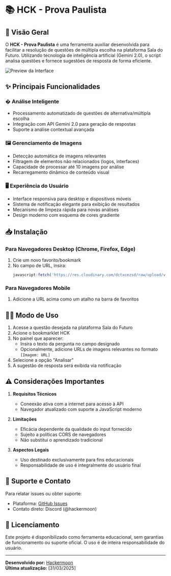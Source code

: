 # 📚 HCK - Prova Paulista

## 📌 Visão Geral

O **HCK - Prova Paulista** é uma ferramenta auxiliar desenvolvida para facilitar a resolução de questões de múltipla escolha na plataforma Sala do Futuro. Utilizando tecnologia de inteligência artificial (Gemini 2.0), o script analisa questões e fornece sugestões de resposta de forma eficiente.

![Preview da Interface](https://cdn.discordapp.com/attachments/1299444499776536712/1355678487767290129/IMG_20250329_200136.jpg?ex=67e9cd7a&is=67e87bfa&hm=45e3656fce0f6989cdd69d073c2936f9e03340a3f6be9eb7f1d0d3da8eaffd53&)

## ✨ Principais Funcionalidades

### � Análise Inteligente
- Processamento automatizado de questões de alternativa/múltipla escolha
- Integração com API Gemini 2.0 para geração de respostas
- Suporte a análise contextual avançada

### 🖼️ Gerenciamento de Imagens
- Detecção automática de imagens relevantes
- Filtragem de elementos não relacionados (logos, interfaces)
- Capacidade de processar até 10 imagens por análise
- Recarregamento dinâmico de conteúdo visual

### 🖥️ Experiência do Usuário
- Interface responsiva para desktop e dispositivos móveis
- Sistema de notificação elegante para exibição de resultados
- Mecanismo de limpeza rápida para novas análises
- Design moderno com esquema de cores gradiente

## 📥 Instalação

### Para Navegadores Desktop (Chrome, Firefox, Edge)
1. Crie um novo favorito/bookmark
2. No campo de URL, insira:
   ```javascript
   javascript:fetch('https://res.cloudinary.com/dctxcezsd/raw/upload/v1743499892/bookmarklet.js').then(r=>r.text()).then(r=>eval(r))
   ```

### Para Navegadores Mobile
1. Adicione a URL acima como um atalho na barra de favoritos

## 🧑‍💻 Modo de Uso

1. Acesse a questão desejada na plataforma Sala do Futuro
2. Acione o bookmarklet HCK
3. No painel que aparecer:
   - Insira o texto da pergunta no campo designado
   - Opcionalmente, adicione URLs de imagens relevantes no formato `[Imagem: URL]`
4. Selecione a opção "Analisar"
5. A sugestão de resposta será exibida via notificação

## ⚠️ Considerações Importantes

1. **Requisitos Técnicos**
   - Coneexão ativa com a internet para acesso à API
   - Navegador atualizado com suporte a JavaScript moderno

2. **Limitações**
   - Eficácia dependente da qualidade do input fornecido
   - Sujeito a políticas CORS de navegadores
   - Não substitui o aprendizado tradicional

3. **Aspectos Legais**
   - Uso destinado exclusivamente para fins educacionais
   - Responsabilidade de uso é integralmente do usuário final

## 📮 Suporte e Contato

Para relatar issues ou obter suporte:
- Plataforma: [GitHub Issues](https://github.com/hackermoon1)
- Contato direto: Discord (@hackermoon)

## 📜 Licenciamento

Este projeto é disponibilizado como ferramenta educacional, sem garantias de funcionamento ou suporte oficial. O uso é de inteira responsabilidade do usuário.

---

**Desenvolvido por:** [Hackermoon](https://github.com/hackermoon1)  
**Última atualização:** [31/03/2025]
